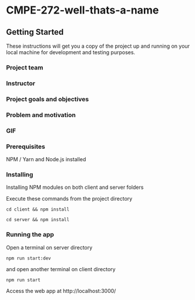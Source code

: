 # CMPE-272-well-thats-a-name


## Getting Started

These instructions will get you a copy of the project up and running on your local machine for development and testing purposes.

### Project team
### Instructor
### Project goals and objectives
### Problem and motivation
### GIF

### Prerequisites

NPM / Yarn and Node.js installed

### Installing

Installing NPM modules on both client and server folders

Execute these commands from the project directory

```
cd client && npm install
```

```
cd server && npm install
```

### Running the app

Open a terminal on server directory

```
npm run start:dev
```

and open another terminal on client directory
```
npm run start
```

Access the web app at http://localhost:3000/
